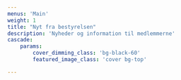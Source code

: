 ```yaml
---
menus: 'Main'
weight: 1
title: "Nyt fra bestyrelsen"
description: 'Nyheder og information til medlemmerne'
cascade:
    params:
        cover_dimming_class: 'bg-black-60'
        featured_image_class: 'cover bg-top'

---
```

